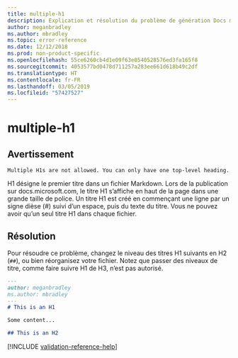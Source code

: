 ```yaml
---
title: multiple-h1
description: Explication et résolution du problème de génération Docs multiple-h1.
author: meganbradley
ms.author: mbradley
ms.topic: error-reference
ms.date: 12/12/2018
ms.prod: non-product-specific
ms.openlocfilehash: 55ce6260cb4d1e09f63e0540528576ed3fa165f8
ms.sourcegitcommit: 4053577bd0478d711257a283ee661d618b49c2df
ms.translationtype: HT
ms.contentlocale: fr-FR
ms.lasthandoff: 03/05/2019
ms.locfileid: "57427527"
---
```

# <a name="multiple-h1"></a>multiple-h1

## <a name="warning"></a>Avertissement

`Multiple H1s are not allowed. You can only have one top-level heading.`

H1 désigne le premier titre dans un fichier Markdown. Lors de la publication sur docs.microsoft.com, le titre H1 s’affiche en haut de la page dans une grande taille de police. Un titre H1 est créé en commençant une ligne par un signe dièse (#) suivi d’un espace, puis du texte du titre. Vous ne pouvez avoir qu’un seul titre H1 dans chaque fichier.

## <a name="resolution"></a>Résolution

Pour résoudre ce problème, changez le niveau des titres H1 suivants en H2 (`##`), ou bien réorganisez votre fichier. Notez que passer des niveaux de titre, comme faire suivre H1 de H3, n’est pas autorisé.

```markdown
---
author: meganbradley
ms.author: mbradley
---
# This is an H1

Some content...

## This is an H2
```

<!--make sure to add this file to your includes folder and verify the path-->
[!INCLUDE [validation-reference-help](includes/validation-reference-help.md)]